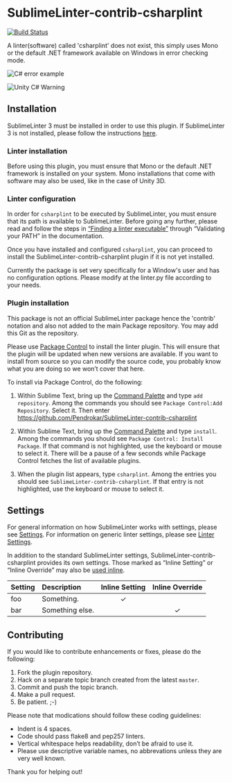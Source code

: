 SublimeLinter-contrib-csharplint
================================

[![Build Status](https://travis-ci.org/SublimeLinter/SublimeLinter-contrib-csharplint.svg?branch=master)](https://travis-ci.org/SublimeLinter/SublimeLinter-contrib-csharplint)

A linter(software) called 'csharplint' does not exist, this simply uses Mono or the default .NET framework available on Windows in error checking mode.

![C# error example](https://lh5.googleusercontent.com/-8SLnmiT3Uzw/VD1Wzt1czQI/AAAAAAAABbg/a63CSip0xt0/w813-h396-no/csharplinter.png)

![Unity C# Warning](https://lh4.googleusercontent.com/-9TlxxCqwPoU/VD1Wzhr9PhI/AAAAAAAABbc/9gxZ9ViXMMc/w895-h398-no/unitycsharplinter.png)

## Installation
SublimeLinter 3 must be installed in order to use this plugin. If SublimeLinter 3 is not installed, please follow the instructions [here][installation].

### Linter installation
Before using this plugin, you must ensure that Mono or the default .NET framework is installed on your system. Mono installations that come with software may also be used, like in the case of Unity 3D.

### Linter configuration
In order for `csharplint` to be executed by SublimeLinter, you must ensure that its path is available to SublimeLinter. Before going any further, please read and follow the steps in [“Finding a linter executable”](http://sublimelinter.readthedocs.org/en/latest/troubleshooting.html#finding-a-linter-executable) through “Validating your PATH” in the documentation.

Once you have installed and configured `csharplint`, you can proceed to install the SublimeLinter-contrib-csharplint plugin if it is not yet installed.

Currently the package is set very specifically for a Window's user and has no configuration options. Please modify at the linter.py file according to your needs.

### Plugin installation
This package is not an official SublimeLinter package hence the 'contrib' notation and also not added to the main Package repository. You may add this Git as the repository.

Please use [Package Control][pc] to install the linter plugin. This will ensure that the plugin will be updated when new versions are available. If you want to install from source so you can modify the source code, you probably know what you are doing so we won’t cover that here.

To install via Package Control, do the following:

1. Within Sublime Text, bring up the [Command Palette][cmd] and type `add repository`. Among the commands you should see `Package Control:Add Repository`. Select it. Then enter https://github.com/Pendrokar/SublimeLinter-contrib-csharplint

1. Within Sublime Text, bring up the [Command Palette][cmd] and type `install`. Among the commands you should see `Package Control: Install Package`. If that command is not highlighted, use the keyboard or mouse to select it. There will be a pause of a few seconds while Package Control fetches the list of available plugins.

1. When the plugin list appears, type `csharplint`. Among the entries you should see `SublimeLinter-contrib-csharplint`. If that entry is not highlighted, use the keyboard or mouse to select it.

## Settings
For general information on how SublimeLinter works with settings, please see [Settings][settings]. For information on generic linter settings, please see [Linter Settings][linter-settings].

In addition to the standard SublimeLinter settings, SublimeLinter-contrib-csharplint provides its own settings. Those marked as “Inline Setting” or “Inline Override” may also be [used inline][inline-settings].

|Setting|Description|Inline Setting|Inline Override|
|:------|:----------|:------------:|:-------------:|
|foo|Something.|&#10003;| |
|bar|Something else.| |&#10003;|

## Contributing
If you would like to contribute enhancements or fixes, please do the following:

1. Fork the plugin repository.
1. Hack on a separate topic branch created from the latest `master`.
1. Commit and push the topic branch.
1. Make a pull request.
1. Be patient.  ;-)

Please note that modications should follow these coding guidelines:

- Indent is 4 spaces.
- Code should pass flake8 and pep257 linters.
- Vertical whitespace helps readability, don’t be afraid to use it.
- Please use descriptive variable names, no abbrevations unless they are very well known.

Thank you for helping out!

[docs]: http://sublimelinter.readthedocs.org
[installation]: http://sublimelinter.readthedocs.org/en/latest/installation.html
[locating-executables]: http://sublimelinter.readthedocs.org/en/latest/usage.html#how-linter-executables-are-located
[pc]: https://sublime.wbond.net/installation
[cmd]: http://docs.sublimetext.info/en/sublime-text-3/extensibility/command_palette.html
[settings]: http://sublimelinter.readthedocs.org/en/latest/settings.html
[linter-settings]: http://sublimelinter.readthedocs.org/en/latest/linter_settings.html
[inline-settings]: http://sublimelinter.readthedocs.org/en/latest/settings.html#inline-settings
